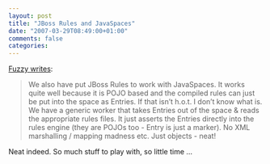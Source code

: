 ```yaml
---
layout: post
title: "JBoss Rules and JavaSpaces"
date: "2007-03-29T08:49:00+01:00"
comments: false
categories: 
---
```


<p><a href="http://fuzzypanic.blogspot.com/2007/03/fit-wiki-hot-jboss-rules-javaspaces.html">Fuzzy writes</a>:</p>

<blockquote>
<p>We also have put JBoss Rules to work with JavaSpaces. It works quite well because it is POJO based and the compiled rules can just be put into the space as Entries. If that isn&#8217;t h.o.t. I don&#8217;t know what is. We have a generic worker that takes Entries out of the space &#38; reads the appropriate rules files. It just asserts the Entries directly into the rules engine (they are POJOs too - Entry is just a marker). No XML marshalling / mapping madness etc. Just objects - neat!</p>
</blockquote>

<p>Neat indeed. So much stuff to play with, so little time &#8230;</p>


